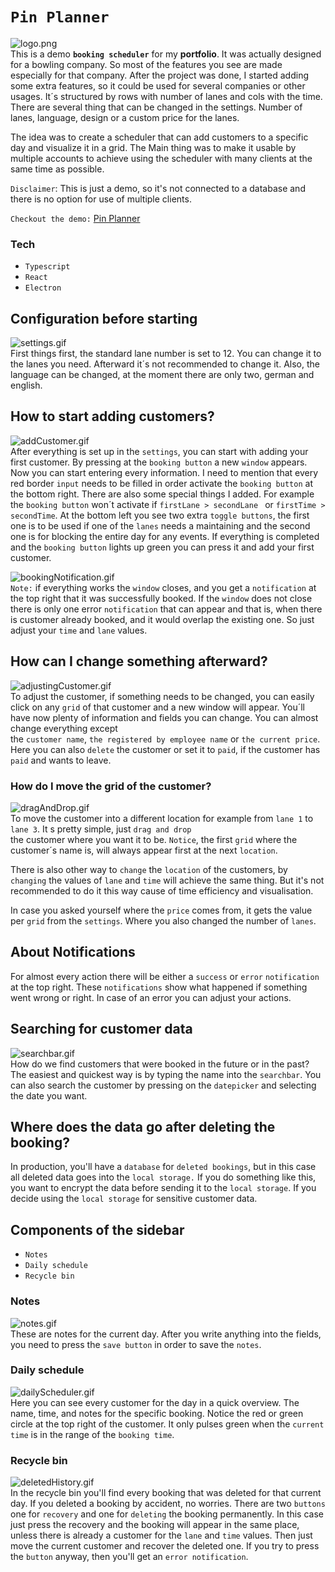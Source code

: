 # `Pin Planner`

![logo.png](https://i.imgur.com/QNyQiQF.png)\
This is a demo **`booking scheduler`** for my **portfolio**. It was actually designed for a bowling company.
So most of the features you see are made especially for that company. After the project was done, I started adding some
extra
features, so it could be used for several companies or other usages.
It´s structured by rows with number of lanes and cols with the time.
There are several thing that can be changed in the settings. Number of lanes, language, design or a custom price for the
lanes.

The idea was to create a scheduler that can add customers to a specific day and visualize it in a grid. The Main thing
was
to make it usable by multiple accounts to achieve using the scheduler with many clients at the same time as possible.

`Disclaimer`: This is just a demo, so it's not connected to a database and there is no option for use of multiple
clients.

`Checkout the demo:` [Pin Planner](https://alexanderklass.github.io/Pin-Planner/)

### Tech

- `Typescript`
- `React`
- `Electron`

## Configuration before starting

![settings.gif](https://i.imgur.com/2VPF3dw.gif)\
First things first, the standard lane number is set to 12. You can change it to the lanes you need.
Afterward it´s not recommended to change it. Also, the language can be changed, at the moment there are only two,
german and english.

## How to start adding customers?

![addCustomer.gif](https://i.imgur.com/b5S6uFQ.gif)\
After everything is set up in the `settings`, you can start with adding your first customer.
By pressing at the `booking button` a new `window` appears. Now you can start entering every information.
I need to mention that every red border `input` needs to be filled in order activate the `booking button` at the bottom
right.
There are also some special things I added. For example the `booking button` won´t activate if `firstLane > secondLane `
or
`firstTime > secondTime`. At the bottom left you see two extra `toggle buttons`, the first one is to be used if one of
the `lanes` needs
a maintaining and the second one is for blocking the entire day for any events. If everything is completed and
the `booking button`
lights up green you can press it and add your first customer.

![bookingNotification.gif](https://i.imgur.com/YHHIcFw.gif) \
`Note:` if everything works the `window` closes, and you get a `notification` at the top right that it was successfully
booked.
If the `window` does not close there is only one error `notification` that can appear and that is, when there is
customer already booked,
and it would overlap the existing one. So just adjust your `time` and `lane` values.

## How can I change something afterward?

![adjustingCustomer.gif](https://i.imgur.com/taHphgT.gif)\
To adjust the customer, if something needs to be changed, you can easily click on any `grid` of that customer and
a new window will appear. You´ll have now plenty of information and fields you can change. You can almost change
everything except  
the `customer name`, `the registered by employee name` or `the current price`. Here you can also `delete` the customer
or set it to `paid`,
if the customer has `paid` and wants to leave.

### How do I move the grid of the customer?

![dragAndDrop.gif](https://i.imgur.com/BNJq8nJ.gif)\
To move the customer into a different location for example from `lane 1` to `lane 3`. It s pretty simple,
just `drag and drop`   
the customer where you want it to be. `Notice`, the first `grid` where the customer´s name is, will always appear first
at the next `location`.

There is also other way to `change` the `location` of the customers, by `changing` the values of `lane` and `time` will
achieve the same thing.
But it's not recommended to do it this way cause of time efficiency and visualisation.

In case you asked yourself where the `price` comes from, it gets the value per `grid` from the `settings`. Where you
also changed
the number of `lanes`.

## About Notifications

For almost every action there will be either a `success` or `error` `notification` at the top right.
These `notifications` show what happened if something went wrong
or right. In case of an error you can adjust your actions.

## Searching for customer data

![searchbar.gif](https://i.imgur.com/8stMxoH.gif)\
How do we find customers that were booked in the future or in the past? The easiest and quickest way is by typing the
name into the `searchbar`.
You can also search the customer by pressing on the `datepicker` and selecting the date you want.

## Where does the data go after deleting the booking?

In production, you'll have a `database` for `deleted bookings`, but in this case all deleted data goes into
the `local storage.` If you do something like this,
you want to encrypt the data before sending it to the `local storage`. If you decide using the `local storage` for
sensitive customer data.

## Components of the sidebar

- `Notes`
- `Daily schedule`
- `Recycle bin`

### Notes

![notes.gif](https://i.imgur.com/LHIMIts.gif)\
These are notes for the current day. After you write anything into the fields, you need to press the `save button`
in order to save the `notes`.

### Daily schedule

![dailyScheduler.gif](https://i.imgur.com/AYbLR7H.gif)\
Here you can see every customer for the day in a quick overview. The name, time, and notes for the specific booking.
Notice the red or green circle at the top right of the customer.
It only pulses green when the `current time` is in the range of the `booking time`.

### Recycle bin

![deletedHistory.gif](https://i.imgur.com/S46xq0n.gif)\
In the recycle bin you'll find every booking that was deleted for that current day. If you deleted a booking by
accident,
no worries. There are two `buttons` one for `recovery` and one for `deleting` the booking permanently.
In this case just press the recovery and the booking will appear in the same place, unless there is already a customer
for the `lane` and `time` values. Then just move the current customer and recover the deleted one. If you try to press
the `button`
anyway, then you'll get an `error notification`.












